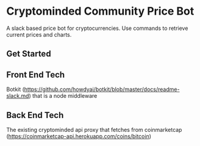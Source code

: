 # Cryptominded Community Price Bot
A slack based price bot for cryptocurrencies. Use commands to retrieve current prices and charts. 

## Get Started

## Front End Tech
Botkit (https://github.com/howdyai/botkit/blob/master/docs/readme-slack.md) that is a node middleware

## Back End Tech
The existing cryptominded api proxy that fetches from coinmarketcap (https://coinmarketcap-api.herokuapp.com/coins/bitcoin)

